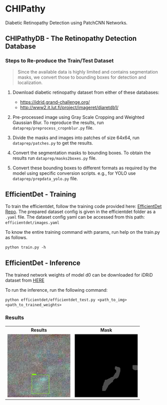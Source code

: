 # CHIPathy

Diabetic Retinopathy Detection using PatchCNN Networks.

## CHIPathyDB - The Retinopathy Detection Database

### Steps to Re-produce the Train/Test Dataset
> Since the available data is highly limited and contains segmentation masks, we convert those to bounding boxes for detection and localization.

1. Download diabetic retinopathy dataset from either of these databases:
    - https://idrid.grand-challenge.org/
    - http://www2.it.lut.fi/project/imageret/diaretdb1/
    
2. Pre-processed image using Gray Scale Cropping and Weighted Gaussian Blur. To reproduce the results, run ```dataprep/preprocess_cropnblur.py``` file.
3. Divide the masks and images into patches of size 64x64, run ```dataprep/patches.py``` to get the results.
4. Convert the segmentation masks to bounding boxes. To obtain the results run ```dataprep/masks2boxes.py``` file.
5. Convert these bounding boxes to different formats as required by the model using specific conversion scripts. e.g., for YOLO use ```dataprep/prepdata_yolo.py``` file. 

## EfficientDet - Training

To train the efficientdet, follow the training code provided here: <a href="https://github.com/zylo117/Yet-Another-EfficientDet-Pytorch">EfficientDet Repo</a>. The prepared dataset config is given in the efficientdet folder as a ```.yaml``` file.
The dataset config yaml can be accessed from this path: ```efficientdet/images.yaml```

To know the entire training command with params, run help on the train.py as follows.
```
python train.py -h 
```

## EfficientDet - Inference

The trained network weights of model d0 can be downloaded for iDRiD dataset from <a href="https://drive.google.com/file/d/1T12drFxe0-r_TxhThFxI3vKgJh4MaTqN/view?usp=sharing">HERE</a>

To run the inference, run the following command:
```
python efficientdet/efficientdet_test.py <path_to_img> <path_to_trained_weights>
```

### Results

<table style="width:100%">
  <tr>
    <th>Results</th>
    <th>Mask</th>
  </tr>
  <tr>
    <td><img src="efficientdet/imgs/00005_IDRiD_63_out.jpg" width="200" height="200" /></td>
     <td><img src="efficientdet/imgs/00005_IDRiD_63_mask.tif" width="200" height="200" /></td>
  </tr>
</table>
